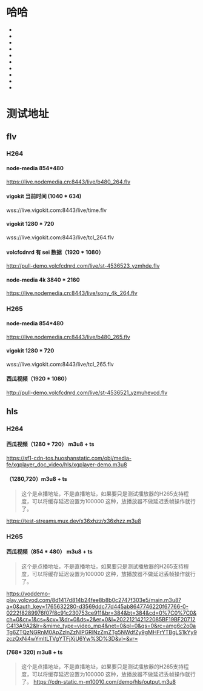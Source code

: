 
# 哈哈
-
-
-
-
-
-
-
-
-
-
<Rice/>

# 测试地址
## flv

### H264

#### node-media 854*480

https://live.nodemedia.cn:8443/live/b480_264.flv

#### vigokit 当前时间 (1040 * 634)

wss://live.vigokit.com:8443/live/time.flv

#### vigokit 1280 * 720
wss://live.vigokit.com:8443/live/tcl_264.flv

#### volcfcdnrd 有 sei 数据（1920 * 1080）

http://pull-demo.volcfcdnrd.com/live/st-4536523_yzmhde.flv

#### node-media 4k 3840 * 2160
https://live.nodemedia.cn:8443/live/sony_4k_264.flv



### H265


#### node-media 854*480

https://live.nodemedia.cn:8443/live/b480_265.flv

#### vigokit 1280 * 720
wss://live.vigokit.com:8443/live/tcl_265.flv

#### 西瓜视频（1920 * 1080）

http://pull-demo.volcfcdnrd.com/live/st-4536521_yzmuhevcd.flv

## hls

### H264

#### 西瓜视频（1280 * 720） m3u8 + ts

https://sf1-cdn-tos.huoshanstatic.com/obj/media-fe/xgplayer_doc_video/hls/xgplayer-demo.m3u8

#### （1280,720）m3u8 + ts

> 这个是点播地址，不是直播地址，如果要只是测试播放器的H265支持程度，可以将缓存延迟设置为100000 这种，放播放器不做延迟丢帧操作就行了。

https://test-streams.mux.dev/x36xhzz/x36xhzz.m3u8

### H265

#### 西瓜视频（854 * 480） m3u8 + ts

> 这个是点播地址，不是直播地址，如果要只是测试播放器的H265支持程度，可以将缓存延迟设置为100000 这种，放播放器不做延迟丢帧操作就行了。

https://voddemo-play.volcvod.com/8d1417d814b24fee8b8b0c2747f303e5/main.m3u8?a=0&auth_key=1765632280-d3569ddc77d445ab8647746220f67766-0-0222f8289976f07f8c91c230753ce911&br=384&bt=384&cd=0%7C0%7C0&ch=0&cr=1&cs=&cv=1&dr=0&ds=2&er=0&l=202212142122085BF19BF20712C413A9A2&lr=&mime_type=video_mp4&net=0&pl=0&qs=0&rc=amg6c2o0aTg6ZTQzNGRnM0ApZzlnZzNlPGRlNzZmZTg5NWdfZy9gMHFrYTBgLS1kYy9zczQxNi4wYmItLTVgYTFjXjU6Yw%3D%3D&vl=&vr=


#### (768* 320) m3u8 + ts

> 这个是点播地址，不是直播地址，如果要只是测试播放器的H265支持程度，可以将缓存延迟设置为100000 这种，放播放器不做延迟丢帧操作就行了。
https://cdn-static.m-m10010.com/demo/hls/output.m3u8
